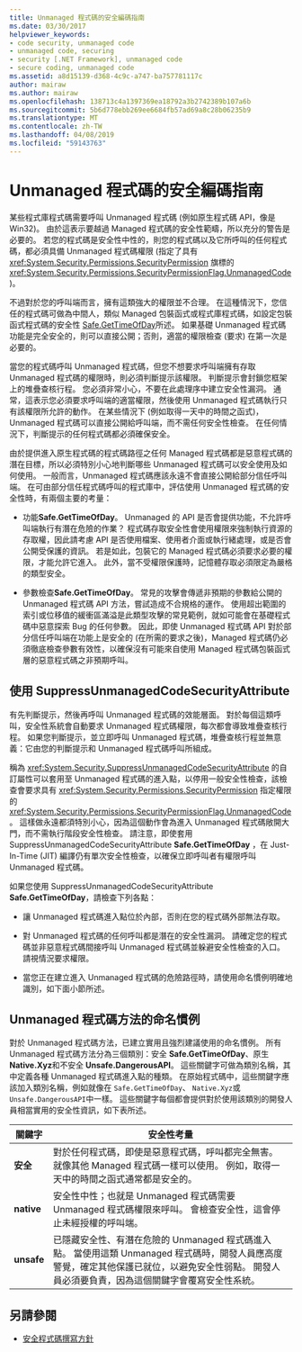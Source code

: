 ```yaml
---
title: Unmanaged 程式碼的安全編碼指南
ms.date: 03/30/2017
helpviewer_keywords:
- code security, unmanaged code
- unmanaged code, securing
- security [.NET Framework], unmanaged code
- secure coding, unmanaged code
ms.assetid: a8d15139-d368-4c9c-a747-ba757781117c
author: mairaw
ms.author: mairaw
ms.openlocfilehash: 138713c4a1397369ea18792a3b2742389b107a6b
ms.sourcegitcommit: 5b6d778ebb269ee6684fb57ad69a8c28b06235b9
ms.translationtype: MT
ms.contentlocale: zh-TW
ms.lasthandoff: 04/08/2019
ms.locfileid: "59143763"
---
```

# <a name="secure-coding-guidelines-for-unmanaged-code"></a>Unmanaged 程式碼的安全編碼指南
某些程式庫程式碼需要呼叫 Unmanaged 程式碼 (例如原生程式碼 API，像是 Win32)。 由於這表示要越過 Managed 程式碼的安全性範疇，所以充分的警告是必要的。 若您的程式碼是安全性中性的，則您的程式碼以及它所呼叫的任何程式碼，都必須具備 Unmanaged 程式碼權限 (指定了具有<xref:System.Security.Permissions.SecurityPermission> 旗標的 <xref:System.Security.Permissions.SecurityPermissionFlag.UnmanagedCode> )。  
  
 不過對於您的呼叫端而言，擁有這類強大的權限並不合理。 在這種情況下，您信任的程式碼可做為中間人，類似 Managed 包裝函式或程式庫程式碼，如設定包裝函式程式碼的安全性 [Safe.GetTimeOfDay](../../../docs/framework/misc/securing-wrapper-code.md)所述。 如果基礎 Unmanaged 程式碼功能是完全安全的，則可以直接公開；否則，適當的權限檢查 (要求) 在第一次是必要的。  
  
 當您的程式碼呼叫 Unmanaged 程式碼，但您不想要求呼叫端擁有存取 Unmanaged 程式碼的權限時，則必須判斷提示該權限。 判斷提示會封鎖您框架上的堆疊查核行程。 您必須非常小心，不要在此處理序中建立安全性漏洞。 通常，這表示您必須要求呼叫端的適當權限，然後使用 Unmanaged 程式碼執行只有該權限所允許的動作。 在某些情況下 (例如取得一天中的時間之函式)，Unmanaged 程式碼可以直接公開給呼叫端，而不需任何安全性檢查。 在任何情況下，判斷提示的任何程式碼都必須確保安全。  
  
 由於提供進入原生程式碼的程式碼路徑之任何 Managed 程式碼都是惡意程式碼的潛在目標，所以必須特別小心地判斷哪些 Unmanaged 程式碼可以安全使用及如何使用。 一般而言，Unmanaged 程式碼應該永遠不會直接公開給部分信任呼叫端。 在可由部分信任程式碼呼叫的程式庫中，評估使用 Unmanaged 程式碼的安全性時，有兩個主要的考量：  
  
-   功能**Safe.GetTimeOfDay**。 Unmanaged 的 API 是否會提供功能，不允許呼叫端執行有潛在危險的作業？ 程式碼存取安全性會使用權限來強制執行資源的存取權，因此請考慮 API 是否使用檔案、使用者介面或執行緒處理，或是否會公開受保護的資訊。 若是如此，包裝它的 Managed 程式碼必須要求必要的權限，才能允許它進入。 此外，當不受權限保護時，記憶體存取必須限定為嚴格的類型安全。  
  
-   參數檢查**Safe.GetTimeOfDay**。 常見的攻擊會傳遞非預期的參數給公開的 Unmanaged 程式碼 API 方法，嘗試造成不合規格的運作。 使用超出範圍的索引或位移值的緩衝區滿溢是此類型攻擊的常見範例，就如可能會在基礎程式碼中惡意探索 Bug 的任何參數。 因此，即使 Unmanaged 程式碼 API 對於部分信任呼叫端在功能上是安全的 (在所需的要求之後)，Managed 程式碼仍必須徹底檢查參數有效性，以確保沒有可能來自使用 Managed 程式碼包裝函式層的惡意程式碼之非預期呼叫。  
  
## <a name="using-suppressunmanagedcodesecurityattribute"></a>使用 SuppressUnmanagedCodeSecurityAttribute  
 有先判斷提示，然後再呼叫 Unmanaged 程式碼的效能層面。 對於每個這類呼叫，安全性系統會自動要求 Unmanaged 程式碼權限，每次都會導致堆疊查核行程。 如果您判斷提示，並立即呼叫 Unmanaged 程式碼，堆疊查核行程並無意義：它由您的判斷提示和 Unmanaged 程式碼呼叫所組成。  
  
 稱為 <xref:System.Security.SuppressUnmanagedCodeSecurityAttribute> 的自訂屬性可以套用至 Unmanaged 程式碼的進入點，以停用一般安全性檢查，該檢查會要求具有 <xref:System.Security.Permissions.SecurityPermission> 指定權限的 <xref:System.Security.Permissions.SecurityPermissionFlag.UnmanagedCode> 。 這樣做永遠都須特別小心，因為這個動作會為進入 Unmanaged 程式碼敞開大門，而不需執行階段安全性檢查。 請注意，即使套用 SuppressUnmanagedCodeSecurityAttribute **Safe.GetTimeOfDay** ，在 Just-In-Time (JIT) 編譯仍有單次安全性檢查，以確保立即呼叫者有權限呼叫 Unmanaged 程式碼。  
  
 如果您使用 SuppressUnmanagedCodeSecurityAttribute **Safe.GetTimeOfDay**，請檢查下列各點：  
  
-   讓 Unmanaged 程式碼進入點位於內部，否則在您的程式碼外部無法存取。  
  
-   對 Unmanaged 程式碼的任何呼叫都是潛在的安全性漏洞。 請確定您的程式碼並非惡意程式碼間接呼叫 Unmanaged 程式碼並躲避安全性檢查的入口。 請視情況要求權限。  
  
-   當您正在建立進入 Unmanaged 程式碼的危險路徑時，請使用命名慣例明確地識別，如下面小節所述。  
  
## <a name="naming-convention-for-unmanaged-code-methods"></a>Unmanaged 程式碼方法的命名慣例  
 對於 Unmanaged 程式碼方法，已建立實用且強烈建議使用的命名慣例。 所有 Unmanaged 程式碼方法分為三個類別：安全 **Safe.GetTimeOfDay**、原生 **Native.Xyz**和不安全 **Unsafe.DangerousAPI**。 這些關鍵字可做為類別名稱，其中定義各種 Unmanaged 程式碼進入點的種類。 在原始程式碼中，這些關鍵字應該加入類別名稱，例如就像在 `Safe.GetTimeOfDay`、 `Native.Xyz`或 `Unsafe.DangerousAPI`中一樣。 這些關鍵字每個都會提供對於使用該類別的開發人員相當實用的安全性資訊，如下表所述。  
  
|關鍵字|安全性考量|  
|-------------|-----------------------------|  
|**安全**|對於任何程式碼，即使是惡意程式碼，呼叫都完全無害。 就像其他 Managed 程式碼一樣可以使用。 例如，取得一天中的時間之函式通常都是安全的。|  
|**native**|安全性中性；也就是 Unmanaged 程式碼需要 Unmanaged 程式碼權限來呼叫。 會檢查安全性，這會停止未經授權的呼叫端。|  
|**unsafe**|已隱藏安全性、有潛在危險的 Unmanaged 程式碼進入點。 當使用這類 Unmanaged 程式碼時，開發人員應高度警覺，確定其他保護已就位，以避免安全性弱點。 開發人員必須要負責，因為這個關鍵字會覆寫安全性系統。|  
  
## <a name="see-also"></a>另請參閱

- [安全程式碼撰寫方針](../../../docs/standard/security/secure-coding-guidelines.md)
